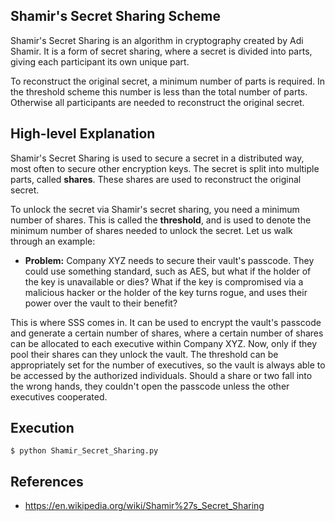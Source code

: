 ## Shamir's Secret Sharing Scheme

Shamir's Secret Sharing is an algorithm in cryptography created by Adi Shamir. It is a form of secret sharing, where a secret is divided into parts, giving each participant its own unique part.

To reconstruct the original secret, a minimum number of parts is required. In the threshold scheme this number is less than the total number of parts. Otherwise all participants are needed to reconstruct the original secret.

## High-level Explanation

Shamir's Secret Sharing is used to secure a secret in a distributed way, most often to secure other encryption keys. The secret is split into multiple parts, called **shares**. These shares are used to reconstruct the original secret.

To unlock the secret via Shamir's secret sharing, you need a minimum number of shares. This is called the **threshold**, and is used to denote the minimum number of shares needed to unlock the secret. Let us walk through an example:

  * **Problem:** Company XYZ needs to secure their vault's passcode. They could use something standard, such as AES, but what                   if the holder of the key is unavailable or dies? What if the key is compromised via a malicious hacker or the                   holder of the key turns rogue, and uses their power over the vault to their benefit?

This is where SSS comes in. It can be used to encrypt the vault's passcode and generate a certain number of shares, where a certain number of shares can be allocated to each executive within Company XYZ. Now, only if they pool their shares can they unlock the vault. The threshold can be appropriately set for the number of executives, so the vault is always able to be accessed by the authorized individuals. Should a share or two fall into the wrong hands, they couldn't open the passcode unless the other executives cooperated.

## Execution

  ```
  $ python Shamir_Secret_Sharing.py
  ```
  
  ## References
  
   * https://en.wikipedia.org/wiki/Shamir%27s_Secret_Sharing
